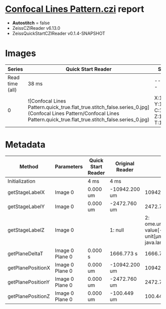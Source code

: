 # [Confocal Lines Pattern.czi](https://zenodo.org/record/6848342/files/Confocal%20Lines%20Pattern.czi) report
 - **Autostitch** = false
 - ZeissCZIReader v6.13.0
 - ZeissQuickStartCZIReader v0.1.4-SNAPSHOT

# Images 

| Series            | Quick Start Reader | Size | Original Reader | Size |
|-------------------|--------------------|------|-----------------|------|
| Read time (all)   |38 ms|------|43 ms|------|
|0|![Confocal Lines Pattern.quick_true.flat_true.stitch_false.series_0.jpg](Confocal Lines Pattern/Confocal Lines Pattern.quick_true.flat_true.stitch_false.series_0.jpg)|X:1024<br>Y:1024<br>C:1<br>Z:1<br>T:1|![Confocal Lines Pattern.quick_false.flat_true.stitch_false.series_0.jpg](Confocal Lines Pattern/Confocal Lines Pattern.quick_false.flat_true.stitch_false.series_0.jpg)|X:1024<br>Y:1024<br>C:1<br>Z:1<br>T:1|

# Metadata

|  Method            | Parameters       | Quick Start Reader | Original Reader | Delta  |
| -------------------|------------------|--------------------|-----------------|------- |
| Initialization     |                  |4 ms|4 ms|        |
| getStageLabelX| Image 0 | 0.000 um | -10942.200 um | 10942.200 um |
| getStageLabelY| Image 0 | 0.000 um | -2472.760 um | 2472.760 um |
| getStageLabelZ| Image 0 | | 1: null| 2: ome.units.quantity.Length: value[-100.449], unit[µm] stored as java.lang.Double |
| getPlaneDeltaT| Image 0 Plane 0 |  0.000 s |  1666.773 s | 1666.773 s |
| getPlanePositionX| Image 0 Plane 0 | 0.000 um | -10942.200 um | 10942.200 um |
| getPlanePositionY| Image 0 Plane 0 | 0.000 um | -2472.760 um | 2472.760 um |
| getPlanePositionZ| Image 0 Plane 0 | 0.000 um | -100.449 um | 100.449 um |
